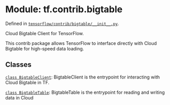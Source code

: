 <div itemscope itemtype="http://developers.google.com/ReferenceObject">
<meta itemprop="name" content="tf.contrib.bigtable" />
<meta itemprop="path" content="Stable" />
</div>

# Module: tf.contrib.bigtable



Defined in [`tensorflow/contrib/bigtable/__init__.py`](/code/stable/tensorflow/contrib/bigtable/__init__.py).

Cloud Bigtable Client for TensorFlow.

This contrib package allows TensorFlow to interface directly with Cloud Bigtable
for high-speed data loading.


## Classes

[`class BigtableClient`](../../tf/contrib/bigtable/BigtableClient.md): BigtableClient is the entrypoint for interacting with Cloud Bigtable in TF.

[`class BigtableTable`](../../tf/contrib/bigtable/BigtableTable.md): BigtableTable is the entrypoint for reading and writing data in Cloud

